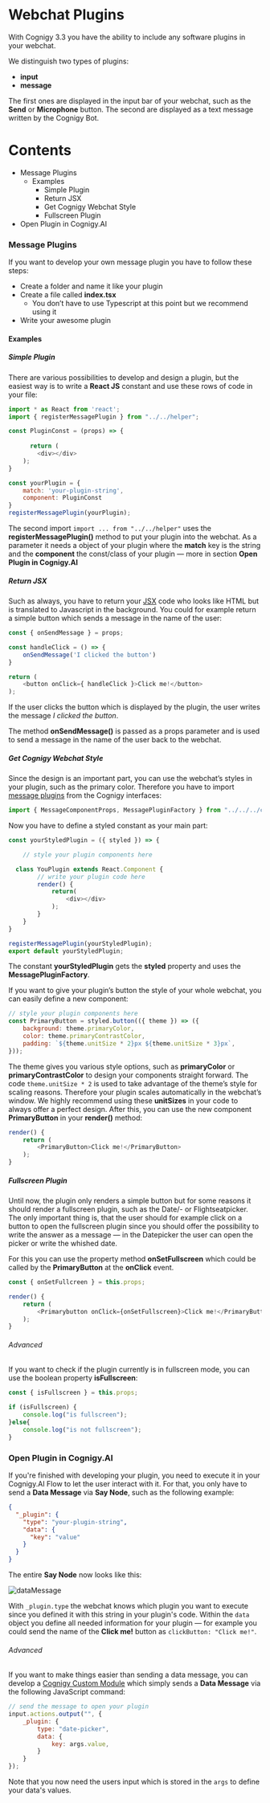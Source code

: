 # Webchat Plugins
With Cognigy 3.3 you have the ability to include any software plugins in your webchat. 

We distinguish two types of plugins:
* **input** 
* **message**

The first ones are displayed in the input bar of your webchat, such as the **Send** or **Microphone** button. The second are displayed as a text message written by the Cognigy Bot. 

# Contents
* Message Plugins
  * Examples
    * Simple Plugin
    * Return JSX
    * Get Cognigy Webchat Style
    * Fullscreen Plugin
* Open Plugin in Cognigy.AI


### Message Plugins
If you want to develop your own message plugin you have to follow these steps: 
* Create a folder and name it like your plugin
* Create a file called **index.tsx** 
	* You don’t have to use Typescript at this point but we recommend using it 
* Write your awesome plugin

#### Examples

##### Simple Plugin
There are various possibilities to develop and design a plugin, but the easiest way is to write a **React JS** constant and use these rows of code in your file:
```javascript
import * as React from 'react';
import { registerMessagePlugin } from "../../helper";

const PluginConst = (props) => {
  
	  return (
        <div></div>
    );
}

const yourPlugin = {
    match: 'your-plugin-string',
    component: PluginConst
}
registerMessagePlugin(yourPlugin);
```

The second import  `import ... from "../../helper"`  uses the **registerMessagePlugin()** method to put your plugin into the webchat. As a parameter it needs a object of your plugin where the **match** key is the string and the **component** the const/class of your plugin — more in section **Open Plugin in Cognigy.AI**

##### Return JSX
Such as always, you have to return your [JSX](https://reactjs.org/docs/introducing-jsx.html)  code who looks like HTML but is translated to Javascript in the background. You could for example return a simple button which sends a message in the name of the user: 
```javascript
const { onSendMessage } = props;

const handleClick = () => {
	onSendMessage('I clicked the button')
}

return (
	<button onClick={ handleClick }>Click me!</button>
);
```

If the user clicks the button which is displayed by the plugin, the user writes the message _I clicked the button_. 

The method **onSendMessage()** is passed as a props parameter and is used to send a message in the name of the user back to the webchat.

##### Get Cognigy Webchat Style
Since the design is an important part, you can use the webchat’s styles in your plugin, such as the primary color. Therefore you have to import [message plugins](https://github.com/Cognigy/Clients/blob/master/packages/webchat/src/common/interfaces/message-plugin.ts) from the Cognigy interfaces: 
```javascript
import { MessageComponentProps, MessagePluginFactory } from "../../../common/interfaces/message-plugin";
```

Now you have to define a styled constant as your main part: 
```javascript
const yourStyledPlugin = ({ styled }) => {

	// style your plugin components here

  class YouPlugin extends React.Component {
		// write your plugin code here
		render() {
			return(
				<div></div>
			);
		}
	}
}

registerMessagePlugin(yourStyledPlugin);
export default yourStyledPlugin;
```

The constant **yourStyledPlugin** gets the **styled** property and uses the **MessagePluginFactory**.

If you want to give your plugin’s button the style of your whole webchat, you can easily define a new component: 
```javascript
// style your plugin components here
const PrimaryButton = styled.button(({ theme }) => ({
    background: theme.primaryColor,
    color: theme.primaryContrastColor,
    padding: `${theme.unitSize * 2}px ${theme.unitSize * 3}px`,
}));
```

The theme gives you various style options, such as **primaryColor** or **primaryContrastColor** to design your components straight forward. 
The code `theme.unitSize * 2` is used to take advantage of the theme’s style for scaling reasons. Therefore your plugin scales automatically in the webchat’s window. We highly recommend using these **unitSizes** in your code to always offer a perfect design. After this, you can use the new component **PrimaryButton** in your **render()** method: 
```javascript
render() {
	return (
		<PrimaryButton>Click me!</PrimaryButton>
	);
}
```

##### Fullscreen Plugin
Until now, the plugin only renders a simple button but for some reasons it should render a fullscreen plugin, such as the Date/- or Flightseatpicker. The only important thing is, that the user should for example click on a button to open the fullscreen plugin since you should offer the possibility to write the answer as a message — in the Datepicker the user can open the picker or write the whished date.

For this you can use the property method **onSetFullscreen** which could be called by the **PrimaryButton** at the **onClick** event.
```javascript
const { onSetFullcreen } = this.props;

render() {
	return (
		<Primarybutton onClick={onSetFullscreen}>Click me!</PrimaryButton>
	);
}
```

###### Advanced
If you want to check if the plugin currently is in fullscreen mode, you can use the boolean property **isFullscreen**: 
```javascript
const { isFullscreen } = this.props;

if (isFullscreen) {
	console.log("is fullscreen");
}else{
	console.log("is not fullscreen");
}
```



### Open Plugin in Cognigy.AI

If you're finished with developing your plugin, you need to execute it in your Cognigy.AI Flow to let the user interact with it. For that, you only have to send a **Data Message** via **Say Node**, such as the following example: 

```json
{
  "_plugin": {
    "type": "your-plugin-string",
    "data": {
      "key": "value"
    }
  }
}
```

The entire **Say Node** now looks like this: 

![dataMessage](../../../../assets/dataMessage.png)

With `_plugin.type` the webchat knows which plugin you want to execute since you defined it with this string in your plugin's code. Within the `data` object you define all needed information for your plugin — for example you could send the name of the **Click me!** button as `clickButton: "Click me!"`. 

###### Advanced

If you want to make things easier than sending a data message, you can develop a [Cognigy Custom Module](<https://github.com/Cognigy/CustomModules>) which simply sends a **Data Message** via the following JavaScript command: 

```javascript
// send the message to open your plugin
input.actions.output("", {
	_plugin: {
		type: "date-picker",
		data: {
			key: args.value,
		}
	}
});
```

Note that you now need the users input which is stored in the `args` to define your data's values.


